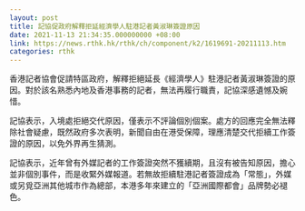 ```yaml
---
layout: post
title: 記協促政府解釋拒延經濟學人駐港記者黃淑琳簽證原因
date: 2021-11-13 21:34:35.000000000 +08:00
link: https://news.rthk.hk/rthk/ch/component/k2/1619691-20211113.htm
categories: rthk
---
```


香港記者協會促請特區政府，解釋拒絕延長《經濟學人》駐港記者黃淑琳簽證的原因。對於該名熟悉內地及香港事務的記者，無法再履行職責，記協深感遺憾及婉惜。

記協表示，入境處拒絕交代原因，僅表示不評論個別個案。處方的回應完全無法釋除社會疑慮，既然政府多次表明，新聞自由在港受保障，理應清楚交代拒續工作簽證的原因，以免外界再生猜測。

記協表示，近年曾有外媒記者的工作簽證突然不獲續期，且沒有被告知原因，擔心並非個別事件，而是收緊外媒報道。若無故拒續駐港記者簽證成為「常態」，外媒或另覓亞洲其他城市作為總部，本港多年來建立的「亞洲國際都會」品牌勢必褪色。
